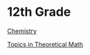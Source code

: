 # 12th Grade

[Chemistry](12th%20Grade%20d3654c346797467e8f8bc8824a6576f5/Chemistry%2028854abcdaad42ccaefa98bdeb101898.md)

[Topics in Theoretical Math](12th%20Grade%20d3654c346797467e8f8bc8824a6576f5/Topics%20in%20Theoretical%20Math%2014a5ca30228f4afe833d70a2329ce07f.md)